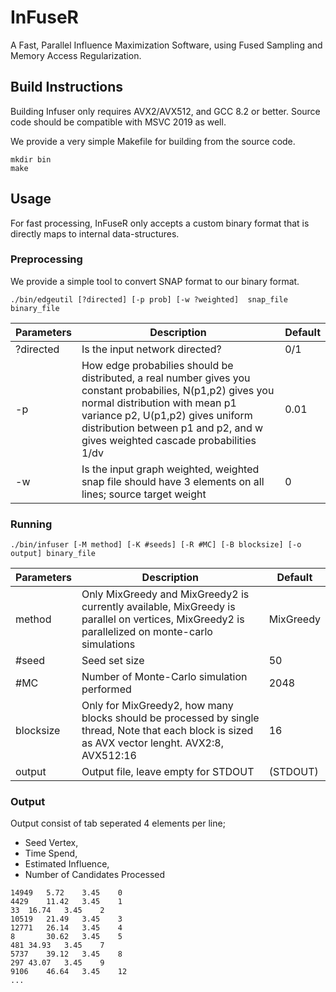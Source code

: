 # InFuseR

A Fast, Parallel Influence Maximization Software, using Fused Sampling and Memory Access Regularization.

## Build Instructions
Building Infuser only requires AVX2/AVX512, and GCC 8.2 or better. Source code should be compatible with MSVC 2019 as well.

We provide a very simple Makefile for building from the source code.
```
mkdir bin
make
```

## Usage

For fast processing, InFuseR only accepts a custom binary format that is directly maps to internal data-structures.

### Preprocessing 

We provide a simple tool to convert SNAP format to our binary format.
```
./bin/edgeutil [?directed] [-p prob] [-w ?weighted]  snap_file binary_file
```
| Parameters |Description|  Default | 
|------------|-----| ---------|
| ?directed        | Is the input network directed? | 0/1                           | 1
| -p        | How edge probabilies should be distributed, a real number gives you constant probabilies, N(p1,p2) gives you normal distribution with mean p1 variance p2, U(p1,p2) gives uniform distribution between p1 and p2, and w gives weighted cascade probabilities 1/dv  | 0.01  
| -w        | Is the input graph weighted, weighted snap file should have 3 elements on all lines; source target weight  | 0

### Running


```
./bin/infuser [-M method] [-K #seeds] [-R #MC] [-B blocksize] [-o output] binary_file
```
| Parameters |Description|  Default | 
|------------|-----| ---------|
| method | Only MixGreedy and MixGreedy2 is currently available, MixGreedy is parallel on vertices, MixGreedy2 is parallelized on monte-carlo simulations| MixGreedy|
| #seed | Seed set size | 50|
| #MC   | Number of Monte-Carlo simulation performed | 2048 | 
| blocksize | Only for MixGreedy2, how many blocks should be processed by single thread, Note that each block is sized as AVX vector lenght. AVX2:8, AVX512:16 | 16
| output | Output file, leave empty for STDOUT | <empty> (STDOUT)|

### Output

Output consist of tab seperated 4 elements per line; 
* Seed Vertex, 
* Time Spend, 
* Estimated Influence, 
* Number of Candidates Processed    
```
14949	5.72	3.45	0
4429	11.42	3.45	1
33	16.74	3.45	2
10519	21.49	3.45	3
12771	26.14	3.45	4
8       30.62	3.45	5
481	34.93	3.45	7
5737	39.12	3.45	8
297	43.07	3.45	9
9106	46.64	3.45	12
...
```
